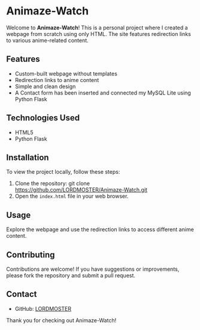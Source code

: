 # Animaze-Watch

Welcome to **Animaze-Watch**! This is a personal project where I created a webpage from scratch using only HTML. The site features redirection links to various anime-related content.

## Features
- Custom-built webpage without templates
- Redirection links to anime content
- Simple and clean design
- A Contact form has been inserted and connected my MySQL Lite using Python Flask
## Technologies Used
- HTML5
- Python Flask

## Installation
To view the project locally, follow these steps:

1. Clone the repository:
   git clone https://github.com/LORDMOSTER/Animaze-Watch.git
2. Open the `index.html` file in your web browser.

## Usage
Explore the webpage and use the redirection links to access different anime content.

## Contributing
Contributions are welcome! If you have suggestions or improvements, please fork the repository and submit a pull request.

## Contact
- GitHub: [LORDMOSTER](https://github.com/LORDMOSTER)

Thank you for checking out Animaze-Watch!

